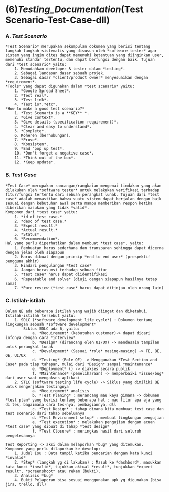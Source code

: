 # (6)_Testing_Documentation_(Test Scenario-Test-Case-dll)

### A. ***Test Scenario***
    *Test Scenario* merupakan sekumpulan dokumen yang berisi tentang langkah-langkah sistematis yang disusun oleh *software tester* agar sistem yang ingin dites dapat memenuhi ketentuan yang diinginkan user, memenuhi standar tertentu, dan dapat berfungsi dengan baik. Tujuan dari *test scenario* yaitu:
        1. Memudahkan developer & tester dalam *testing*.
        2. Sebagai landasan dasar sebuah projek.
        3. Sebagai dasar *client/product owner* menyesuaikan dengan *requirement*.
    *Tools* yang dapat digunakan dalam *test scenario* yaitu:
        1. *Google Spread Sheet*.
        2. *Test real*.
        3. *Test link*.
        4. *Test io*,*etc*.
    *How to make a good test scenario?*
        1. *Test Scenario is a **KEY** *.
        2. *Give context*.
        3. *Give details (specification requirement)*.
        4. *Clear and easy to understand*.
        5. *Complete*.
        6. Koheren (berhubungan).
        7. *Prove*.
        8. *Konsisten*.
        9. *End "pop up test*.
        10. *Don't forget a negative case*.
        11. *Think out of the box*.
        12. *Keep update*.

### B. ***Test Case***
    *Test Case* merupakan rancangan/rangkaian mengenai tindakan yang akan dilakukan oleh *software tester* untuk melakukan verifikasi terhadap fitur/fungsi tertentu dari sebuah perangkat lunak. Tujuan dari *test case* adalah memastikan bahwa suatu sistem dapat berjalan dengan baik sesuai dengan kebutuhan awal serta mampu memberikan respon ketika diberikan masukan yang tidak *valid*.
    Komponen dari *test case* yaitu:
        1. *id of test case.*
        2. *desc of test case.*
        3. *Expect result.*
        4. *Actual result.*
        5. *Status*.
        6. *Recommendation*.
    Hal yang perlu diperhatikan dalam membuat *test case*, yaitu:
        1. Pembuatan harus sederhana dan transparan sehingga dapat dicerna dengan jelas oleh siapapun
        2. Harus dibuat dengan prinsip *end to end user* (prespektif pengguna akhir)
        3. Hindari pengulangan *test case*
        4. Jangan berasumsi terhadap sebuah fitur
        5. *test case* harus dapat diidentifikasi 
        6. *Repeatable and solve* (diuji dengan siapapun hasilnya tetap sama)
        7. *Pure review (*test case* harus dapat ditinjau oleh orang lain)

### C. Istilah-istilah
    Dalam QE ada beberapa istilah yang wajib diingat dan diketahui. Istilah-istilah tersebut yaitu:
        1. SDLC (*software development life cycle*) : Dokumen tentang lingkungan sebuah *software development*
            Siklus SDLC ada 6, yaitu:
	            a. *Requirement* (kebutuhan customer)-> dapat dicari infonya dengan cara *interview*
	            b. *Design* (dirancang oleh UI/UX) -> mendesain tampilan untuk perangkat lunak
	            c. *Development* (Sesuai *role* masing-masing) -> FE, BE, QE, UI/UX
	            d. *Testing* (Role QE) -> Menggunakan *Test Section and Case* pada tiap tahapan, mulai dari *Design* sampai *maintenance*
	            e. *Deployment* () -> diakses secara publik
	            f. *Maintenance* (pemeliharaan) -> memperbaiki *issue/bug* dari user saat mengakses aplikasi
        2. STLC (software testing life cycle) -> Siklus yang dimiliki QE untuk mengerjakan testingnya
	            a. *Requirement* analisis
	            b. *Test Planing* : merancang mau kaya gimana -> dokumen *test plan* yang berisi tentang beberapa hal : mau fitur apa aja yang di tes, bagaimana cara tes-nya, pembagiannya, dll
	            c. *Test Design* : tahap dimana kita membuat test case dan test scenario dari tahap sebelumnya 
	            d. *Test Environment setup* : membuat lingkungan pengujian
	            e. *Test execution* : melakukan pengujian dengan acuan *test case* yang dibuat di tahap *test design*
	            f. *Test Closure* : meringkas hasil dari seluruh pengetesannya
    
    Test Reporting -> aksi dalam melaporkan *bug* yang ditemukan.
    Komponen yang perlu dilaporkan ke develop:
	    1. Judul Isu : Data tampil ketika pencarian dengan kata kunci *invalid*
	    2. *Step* (langkah yg di lakukan) : Masuk ke *dashbord*, masukkan kata kunci *invalid*, tujukkan aktual *result*, tunjukkan *expect result*, *screenshoot* atau rekam (bukti).
	    3. Analisis *bug*
	    4. Bukti Pelaporan bisa sesuai menggunakan apk yg digunakan (bisa jira, trello, dll)